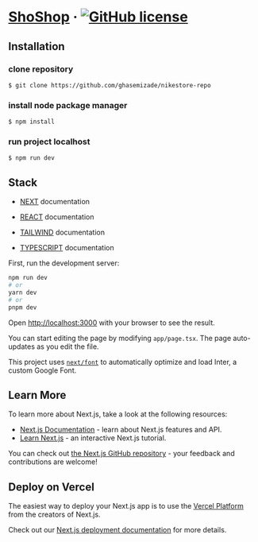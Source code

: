 # [ShoShop](https://ghasemizade.github.io/nikestore-repo) &middot; [![GitHub license](https://img.shields.io/badge/license-MIT-blue.svg)](https://github.com/facebook/react/blob/main/LICENSE)

## Installation

### clone repository

```
$ git clone https://github.com/ghasemizade/nikestore-repo
```

### install node package manager

```
$ npm install
```

### run project localhost

```
$ npm run dev
```

## Stack

- [NEXT](https://github.com/vercel/next.js) documentation

- [REACT](https://github.com/facebook/react) documentation

- [TAILWIND](https://github.com/tailwindlabs) documentation

- [TYPESCRIPT](https://github.com/microsoft/TypeScript) documentation

First, run the development server:

```bash
npm run dev
# or
yarn dev
# or
pnpm dev
```

Open [http://localhost:3000](http://localhost:3000) with your browser to see the result.

You can start editing the page by modifying `app/page.tsx`. The page auto-updates as you edit the file.

This project uses [`next/font`](https://nextjs.org/docs/basic-features/font-optimization) to automatically optimize and load Inter, a custom Google Font.

## Learn More

To learn more about Next.js, take a look at the following resources:

- [Next.js Documentation](https://nextjs.org/docs) - learn about Next.js features and API.
- [Learn Next.js](https://nextjs.org/learn) - an interactive Next.js tutorial.

You can check out [the Next.js GitHub repository](https://github.com/vercel/next.js/) - your feedback and contributions are welcome!

## Deploy on Vercel

The easiest way to deploy your Next.js app is to use the [Vercel Platform](https://vercel.com/new?utm_medium=default-template&filter=next.js&utm_source=create-next-app&utm_campaign=create-next-app-readme) from the creators of Next.js.

Check out our [Next.js deployment documentation](https://nextjs.org/docs/deployment) for more details.
